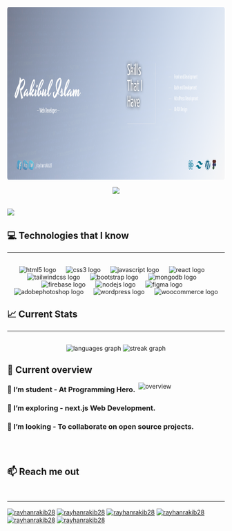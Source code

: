 <div align="center">
  <a href="https://www.linkedin.com/in/rayhanrakib28/"> <img height="400" src="./images/banner.png"  /></a> 
</div>

<p align="center">
  <img src="https://readme-typing-svg.herokuapp.com?font=Time+New+Roman&color=cyan&size=25&center=true&vCenter=true&width=600&height=100&lines=Peace+be+unto+you..&hearts;">
</p>

<br>
<img src="https://media2.giphy.com/media/QssGEmpkyEOhBCb7e1/giphy.gif?cid=ecf05e47a0n3gi1bfqntqmob8g9aid1oyj2wr3ds3mg700bl&rid=giphy.gif" width ="25">

## :computer: Technologies that I know
<hr/>
<br clear="both">
<div align="center">
  <img src="https://cdn.jsdelivr.net/gh/devicons/devicon/icons/html5/html5-original.svg" height="50" alt="html5 logo"  />
  <img width="15" />
  <img src="https://cdn.jsdelivr.net/gh/devicons/devicon/icons/css3/css3-original.svg" height="50" alt="css3 logo"  />
  <img width="15" />
  <img src="https://cdn.jsdelivr.net/gh/devicons/devicon/icons/javascript/javascript-original.svg" height="50" alt="javascript logo"  />
  <img width="15" />
  <img src="https://cdn.jsdelivr.net/gh/devicons/devicon/icons/react/react-original.svg" height="50" alt="react logo"  />
  <img width="15" />
  <img src="https://cdn.jsdelivr.net/gh/devicons/devicon/icons/tailwindcss/tailwindcss-plain.svg" height="50" alt="tailwindcss logo"  />
  <img width="15" />
  <img src="https://cdn.jsdelivr.net/gh/devicons/devicon/icons/bootstrap/bootstrap-original.svg" height="50" alt="bootstrap logo"  />
  <img width="15" />
  <img src="https://cdn.jsdelivr.net/gh/devicons/devicon/icons/mongodb/mongodb-original.svg" height="50" alt="mongodb logo"  />
  <img width="15" />
  <img src="https://cdn.jsdelivr.net/gh/devicons/devicon/icons/firebase/firebase-plain.svg" height="50" alt="firebase logo"  />
  <img width="15" />
  <img src="https://cdn.jsdelivr.net/gh/devicons/devicon/icons/nodejs/nodejs-original.svg" height="50" alt="nodejs logo"  />
  <img width="15" />
  <img height="50" src="https://cdn.simpleicons.org/figma/F24E1E" height="40" alt="figma logo"  />
  <img width="15" />
  <img height="50" src="https://cdn.simpleicons.org/adobephotoshop/31A8FF" height="40" alt="adobephotoshop logo"  />
  <img width="15" />
  <img src="https://skillicons.dev/icons?i=wordpress" height="50" alt="wordpress logo"  />
  <img width="15" />
  <img src="https://cdn.jsdelivr.net/gh/devicons/devicon/icons/woocommerce/woocommerce-original.svg" height="50" alt="woocommerce logo"  />
</div>



## :chart_with_upwards_trend: Current Stats

<hr/>
<br />
<div align="center">
  <img src="https://github-readme-stats.vercel.app/api/top-langs?username=rayhanrakib28&locale=en&hide_title=false&layout=compact&card_width=320&langs_count=5&theme=nightowl&hide_border=true&order=2" height="200" alt="languages graph"  />
  <img src="https://streak-stats.demolab.com?user=rayhanrakib28&locale=en&mode=weekly&theme=nightowl&hide_border=true&border_radius=5&date_format=j/n%5B/Y%5D&order=3" height="200" alt="streak graph"  />
</div>

## :eyes: Current overview
<div align="left">
<a href="https://app.daily.dev/mir"><img align="right" src="https://static.wixstatic.com/media/2be1ce_864567900845418ebfd61e297637464d~mv2.gif" width="200" alt="overview"/></a>
</div>

### 🔭 I’m student - At Programming Hero. 
### 🌱 I’m exploring - next.js Web Development. 
### 👯 I’m looking - To collaborate on open source projects. 

<br><br>

## :mailbox: Reach me out

<br />
<hr/>
<p align="left">
<a href="https://fb.com/rayhanrakib28" target="blank"><img align="center" src="https://raw.githubusercontent.com/rahuldkjain/github-profile-readme-generator/master/src/images/icons/Social/facebook.svg" alt="rayhanrakib28" height="30" width="40" /></a>
<a href="https://linkedin.com/in/rayhanrakib28" target="blank"><img align="center" src="https://skillicons.dev/icons?i=linkedin" alt="rayhanrakib28" height="30" width="40" /></a>
<a href="https://twitter.com/rayhanrakib28" target="blank"><img align="center" src="https://raw.githubusercontent.com/rahuldkjain/github-profile-readme-generator/master/src/images/icons/Social/twitter.svg" alt="rayhanrakib28" height="30" width="40" /></a>
<a href="https://dev.to/rayhanrakib28" target="blank"><img align="center" src="https://skillicons.dev/icons?i=devto" alt="rayhanrakib28" height="30" width="40" /></a>
<a href="https://www.behance.net/rayhanrakib28" target="blank"><img align="center" src="https://raw.githubusercontent.com/rahuldkjain/github-profile-readme-generator/master/src/images/icons/Social/behance.svg" alt="rayhanrakib28" height="30" width="40" /></a>
<a href="https://medium.com/rayhanrakib28" target="blank"><img align="center" src="https://raw.githubusercontent.com/rahuldkjain/github-profile-readme-generator/master/src/images/icons/Social/medium.svg" alt="rayhanrakib28" height="30" width="40" /></a>
</p>

<br>
<br>


<br>


